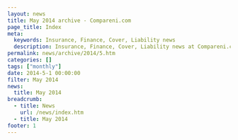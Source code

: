 ```yaml
---
layout: news
title: May 2014 archive - Compareni.com
page_title: Index
meta:
  keywords: Insurance, Finance, Cover, Liability news
  description: Insurance, Finance, Cover, Liability news at Compareni.com
permalink: news/archive/2014/5.htm
categories: []
tags: ["monthly"]
date: 2014-5-1 00:00:00
filter: May 2014
news:
  title: May 2014
breadcrumb:
  - title: News
    url: /news/index.htm
  - title: May 2014
footer: 1
---
```


